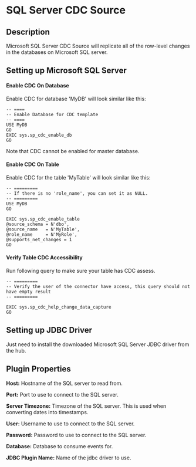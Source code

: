 # SQL Server CDC Source


Description
-----------
Microsoft SQL Server CDC Source will replicate all of the row-level changes in the databases on Microsoft SQL server.

Setting up Microsoft SQL Server
-----------
#### Enable CDC On Database
Enable CDC for database 'MyDB' will look similar like this:
```
-- ====
-- Enable Database for CDC template
-- ====
USE MyDB
GO
EXEC sys.sp_cdc_enable_db
GO
```
Note that CDC cannot be enabled for master database.

#### Enable CDC On Table
Enable CDC for the table 'MyTable' will look similar like this:
```
-- =========
-- If there is no 'role_name', you can set it as NULL.
-- =========
USE MyDB
GO

EXEC sys.sp_cdc_enable_table
@source_schema = N'dbo',
@source_name   = N'MyTable',
@role_name     = N'MyRole',
@supports_net_changes = 1
GO
```

#### Verify Table CDC Accessibility
Run following query to make sure your table has CDC assess.
```
-- =========
-- Verify the user of the connector have access, this query should not have empty result
-- =========

EXEC sys.sp_cdc_help_change_data_capture
GO
```

Setting up JDBC Driver
-----------
Just need to install the downloaded Microsoft SQL Server JDBC driver from the hub.

Plugin Properties
-----------
**Host:** Hostname of the SQL server to read from.

**Port:** Port to use to connect to the SQL server.

**Server Timezone:** Timezone of the SQL server. This is used when converting dates into timestamps.

**User:** Username to use to connect to the SQL server.

**Password:** Password to use to connect to the SQL server.

**Database:** Database to consume events for.

**JDBC Plugin Name:** Name of the jdbc driver to use.